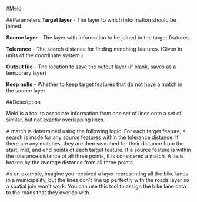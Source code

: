 #Meld

##Parameters
**Target layer** - The layer to which information should be joined.

**Source layer** - The layer with information to be joined to the target features.

**Tolerance** - The search distance for finding matching features. (Given in
units of the coordinate system.)

**Output file** - The location to save the output layer (if blank, saves as a
temporary layer)

**Keep nulls** - Whether to keep target features that do not have a match in the
source layer.

##Description

Meld is a tool to associate information from one set of lines onto a set of
similar, but not exactly overlapping lines.

A match is determined using the following logic. For each target feature, a
search is made for any source features within the tolerance distance. If there
are any matches, they are then searched for their distance from
the start, mid, and end points of each target feature. If a source feature
is within the tolerance distance of all three points, it is considered a match.
A tie is broken by the average distance from all three points.

As an example, imagine you received a layer representing all the bike lanes in
a municipality, but the lines don't line up perfectly with the roads layer
so a spatial join won't work. You can use this tool to assign the bike
lane data to the roads that they overlap with.
